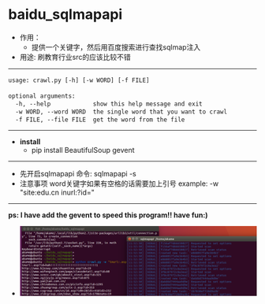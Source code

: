 # baidu_sqlmapapi
- 作用：
  - 提供一个关键字，然后用百度搜索进行查找sqlmap注入
- 用途: 刷教育行业src的应该比较不错
***
```
usage: crawl.py [-h] [-w WORD] [-f FILE]

optional arguments:
  -h, --help            show this help message and exit
  -w WORD, --word WORD  the single word that you want to crawl
  -f FILE, --file FILE  get the word from the file
```

***
- **install**
  - pip install BeautifulSoup gevent
***

- 先开启sqlmapapi  命令: sqlmapapi -s
- 注意事项 word关键字如果有空格的话需要加上引号 example: -w "site:edu.cn inurl:?id="

***
**ps: I have add the gevent to speed this program!! have fun:)**

- ![相关截图](sqlmapapi.png)
